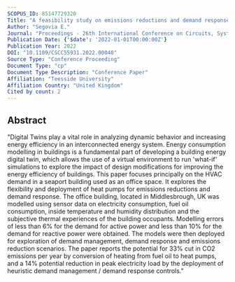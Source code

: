 ```yaml
---
SCOPUS_ID: 85147729320
Title: "A feasibility study on emissions reductions and demand response in a seaport building"
Author: "Segovia E."
Journal: "Proceedings - 26th International Conference on Circuits, Systems, Communications and Computers, CSCC 2022"
Publication Date: {'$date': '2022-01-01T00:00:00Z'}
Publication Year: 2022
DOI: "10.1109/CSCC55931.2022.00040"
Source Type: "Conference Proceeding"
Document Type: "cp"
Document Type Description: "Conference Paper"
Affiliation: "Teesside University"
Affiliation Country: "United Kingdom"
Cited by count: 2
---
```


## Abstract
"Digital Twins play a vital role in analyzing dynamic behavior and increasing energy efficiency in an interconnected energy system. Energy consumption modelling in buildings is a fundamental part of developing a building energy digital twin, which allows the use of a virtual environment to run 'what-if' simulations to explore the impact of design modifications for improving the energy efficiency of buildings. This paper focuses principally on the HVAC demand in a seaport building used as an office space. It explores the flexibility and deployment of heat pumps for emissions reductions and demand response. The office building, located in Middlesbrough, UK was modelled using sensor data on electricity consumption, fuel oil consumption, inside temperature and humidity distribution and the subjective thermal experiences of the building occupants. Modelling errors of less than 6% for the demand for active power and less than 10% for the demand for reactive power were obtained. The models were then deployed for exploration of demand management, demand response and emissions reduction scenarios. The paper reports the potential for 33% cut in CO2 emissions per year by conversion of heating from fuel oil to heat pumps, and a 14% potential reduction in peak electricity load by the deployment of heuristic demand management / demand response controls."

